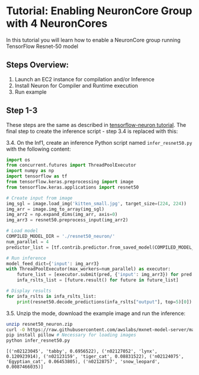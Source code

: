 # Tutorial: Enabling NeuronCore Group with 4 NeuronCores 
In this tutorial you will learn how to enable a NeuronCore group running TensorFlow Resnet-50 model 

## Steps Overview:

1. Launch an EC2 instance for compilation and/or Inference
2. Install Neuron for Compiler and Runtime execution
3. Run example

## Step 1-3
These steps are the same as described in [tensorflow-neuron tutorial](./tutorial-tensorflow-neuron-compile-infer.md). The final step to create the inference script - step 3.4 is replaced with this:

3.4. On the Inf1, create an inference Python script named `infer_resnet50.py` with the following content:
```python
import os
from concurrent.futures import ThreadPoolExecutor
import numpy as np
import tensorflow as tf
from tensorflow.keras.preprocessing import image
from tensorflow.keras.applications import resnet50

# Create input from image
img_sgl = image.load_img('kitten_small.jpg', target_size=(224, 224))
img_arr = image.img_to_array(img_sgl)
img_arr2 = np.expand_dims(img_arr, axis=0)
img_arr3 = resnet50.preprocess_input(img_arr2)

# Load model
COMPILED_MODEL_DIR = './resnet50_neuron/'
num_parallel = 4
predictor_list = [tf.contrib.predictor.from_saved_model(COMPILED_MODEL_DIR) for _ in range(num_parallel)]

# Run inference
model_feed_dict={'input': img_arr3}
with ThreadPoolExecutor(max_workers=num_parallel) as executor:
    future_list = [executor.submit(pred, {'input': img_arr3}) for pred in predictor_list]
    infa_rslts_list = [future.result() for future in future_list]

# Display results
for infa_rslts in infa_rslts_list:
    print(resnet50.decode_predictions(infa_rslts["output"], top=5)[0])
```

3.5. Unzip the mode, download the example image and run the inference:
```bash
unzip resnet50_neuron.zip
curl -O https://raw.githubusercontent.com/awslabs/mxnet-model-server/master/docs/images/kitten_small.jpg
pip install pillow # Necessary for loading images
python infer_resnet50.py
```
```
[('n02123045', 'tabby', 0.6956522), ('n02127052', 'lynx', 0.120923914), ('n02123159', 'tiger_cat', 0.08831522), ('n02124075', 'Egyptian_cat', 0.06453805), ('n02128757', 'snow_leopard', 0.0087466035)]
```
